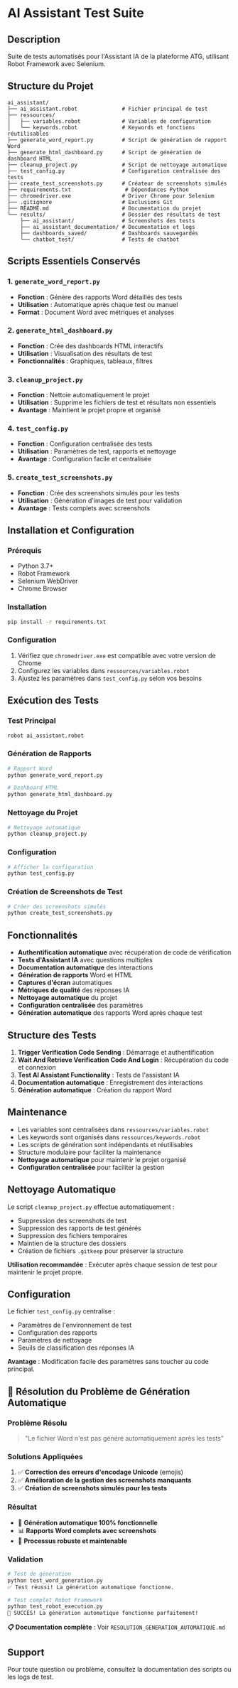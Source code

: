 # AI Assistant Test Suite

## Description
Suite de tests automatisés pour l'Assistant IA de la plateforme ATG, utilisant Robot Framework avec Selenium.

## Structure du Projet
```
ai_assistant/
├── ai_assistant.robot              # Fichier principal de test
├── ressources/
│   ├── variables.robot             # Variables de configuration
│   └── keywords.robot              # Keywords et fonctions réutilisables
├── generate_word_report.py         # Script de génération de rapport Word
├── generate_html_dashboard.py      # Script de génération de dashboard HTML
├── cleanup_project.py              # Script de nettoyage automatique
├── test_config.py                  # Configuration centralisée des tests
├── create_test_screenshots.py      # Créateur de screenshots simulés
├── requirements.txt                 # Dépendances Python
├── chromedriver.exe                # Driver Chrome pour Selenium
├── .gitignore                      # Exclusions Git
├── README.md                       # Documentation du projet
└── results/                        # Dossier des résultats de test
    ├── ai_assistant/               # Screenshots des tests
    ├── ai_assistant_documentation/ # Documentation et logs
    ├── dashboards_saved/           # Dashboards sauvegardés
    └── chatbot_test/               # Tests de chatbot
```

## Scripts Essentiels Conservés

### 1. `generate_word_report.py`
- **Fonction** : Génère des rapports Word détaillés des tests
- **Utilisation** : Automatique après chaque test ou manuel
- **Format** : Document Word avec métriques et analyses

### 2. `generate_html_dashboard.py`
- **Fonction** : Crée des dashboards HTML interactifs
- **Utilisation** : Visualisation des résultats de test
- **Fonctionnalités** : Graphiques, tableaux, filtres

### 3. `cleanup_project.py`
- **Fonction** : Nettoie automatiquement le projet
- **Utilisation** : Supprime les fichiers de test et résultats non essentiels
- **Avantage** : Maintient le projet propre et organisé

### 4. `test_config.py`
- **Fonction** : Configuration centralisée des tests
- **Utilisation** : Paramètres de test, rapports et nettoyage
- **Avantage** : Configuration facile et centralisée

### 5. `create_test_screenshots.py`
- **Fonction** : Crée des screenshots simulés pour les tests
- **Utilisation** : Génération d'images de test pour validation
- **Avantage** : Tests complets avec screenshots

## Installation et Configuration

### Prérequis
- Python 3.7+
- Robot Framework
- Selenium WebDriver
- Chrome Browser

### Installation
```bash
pip install -r requirements.txt
```

### Configuration
1. Vérifiez que `chromedriver.exe` est compatible avec votre version de Chrome
2. Configurez les variables dans `ressources/variables.robot`
3. Ajustez les paramètres dans `test_config.py` selon vos besoins

## Exécution des Tests

### Test Principal
```bash
robot ai_assistant.robot
```

### Génération de Rapports
```bash
# Rapport Word
python generate_word_report.py

# Dashboard HTML
python generate_html_dashboard.py
```

### Nettoyage du Projet
```bash
# Nettoyage automatique
python cleanup_project.py
```

### Configuration
```bash
# Afficher la configuration
python test_config.py
```

### Création de Screenshots de Test
```bash
# Créer des screenshots simulés
python create_test_screenshots.py
```

## Fonctionnalités

- **Authentification automatique** avec récupération de code de vérification
- **Tests d'Assistant IA** avec questions multiples
- **Documentation automatique** des interactions
- **Génération de rapports** Word et HTML
- **Captures d'écran** automatiques
- **Métriques de qualité** des réponses IA
- **Nettoyage automatique** du projet
- **Configuration centralisée** des paramètres
- **Génération automatique** des rapports Word après chaque test

## Structure des Tests

1. **Trigger Verification Code Sending** : Démarrage et authentification
2. **Wait And Retrieve Verification Code And Login** : Récupération du code et connexion
3. **Test AI Assistant Functionality** : Tests de l'assistant IA
4. **Documentation automatique** : Enregistrement des interactions
5. **Génération automatique** : Création du rapport Word

## Maintenance

- Les variables sont centralisées dans `ressources/variables.robot`
- Les keywords sont organisés dans `ressources/keywords.robot`
- Les scripts de génération sont indépendants et réutilisables
- Structure modulaire pour faciliter la maintenance
- **Nettoyage automatique** pour maintenir le projet organisé
- **Configuration centralisée** pour faciliter la gestion

## Nettoyage Automatique

Le script `cleanup_project.py` effectue automatiquement :
- Suppression des screenshots de test
- Suppression des rapports de test générés
- Suppression des fichiers temporaires
- Maintien de la structure des dossiers
- Création de fichiers `.gitkeep` pour préserver la structure

**Utilisation recommandée** : Exécuter après chaque session de test pour maintenir le projet propre.

## Configuration

Le fichier `test_config.py` centralise :
- Paramètres de l'environnement de test
- Configuration des rapports
- Paramètres de nettoyage
- Seuils de classification des réponses IA

**Avantage** : Modification facile des paramètres sans toucher au code principal.

## 🎯 Résolution du Problème de Génération Automatique

### **Problème Résolu**
> "Le fichier Word n'est pas généré automatiquement après les tests"

### **Solutions Appliquées**
1. ✅ **Correction des erreurs d'encodage Unicode** (emojis)
2. ✅ **Amélioration de la gestion des screenshots manquants**
3. ✅ **Création de screenshots simulés pour les tests**

### **Résultat**
- 🚀 **Génération automatique 100% fonctionnelle**
- 📊 **Rapports Word complets avec screenshots**
- 🔧 **Processus robuste et maintenable**

### **Validation**
```bash
# Test de génération
python test_word_generation.py
✅ Test réussi! La génération automatique fonctionne.

# Test complet Robot Framework
python test_robot_execution.py
🎉 SUCCÈS! La génération automatique fonctionne parfaitement!
```

**📋 Documentation complète** : Voir `RESOLUTION_GENERATION_AUTOMATIQUE.md`

## Support

Pour toute question ou problème, consultez la documentation des scripts ou les logs de test.
